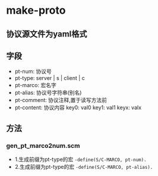 # make-proto

## 协议源文件为yaml格式

## 字段
- pt-num: 协议号
- pt-type: server | s | client | c
- pt-marco: 宏名字
- pt-alias: 协议号字符串(别名)
- pt-comment: 协议注释,置于读写方法前
- pt-content: 协议内容
	  key0: val0
	  key1: val1
	  keyx: valx

## 方法
### gen_pt_marco2num.scm
- 1.生成前缀为pt-type的宏 `-define(S/C-MARCO, pt-num).`
- 2.生成前缀为pt-type的宏 `-define(S/C-MARCO, pt-alias).`
